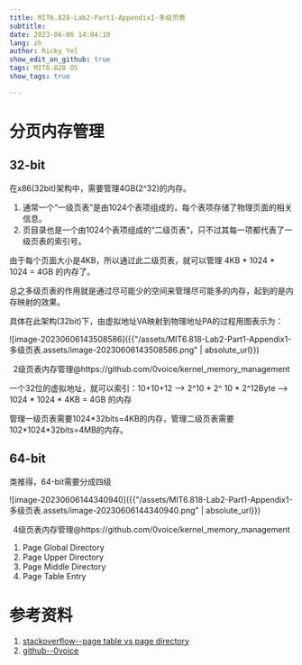 ```yaml
---
title: MIT6.828-Lab2-Part1-Appendix1-多级页表
subtitle: 
date: 2023-06-06 14:04:10
lang: zh
author: Ricky Yel
show_edit_on_github: true
tags: MIT6.828 OS
show_tags: true

---
```


<!--more-->

# 分页内存管理

## 32-bit

在x86(32bit)架构中，需要管理4GB(2^32)的内存。

1. 通常一个“一级页表”是由1024个表项组成的，每个表项存储了物理页面的相关信息。
2. 页目录也是一个由1024个表项组成的“二级页表”，只不过其每一项都代表了一级页表的索引号。

由于每个页面大小是4KB，所以通过此二级页表，就可以管理 4KB \* 1024 \* 1024 = 4GB 的内存了。

总之多级页表的作用就是通过尽可能少的空间来管理尽可能多的内存，起到的是内存映射的效果。

具体在此架构(32bit)下，由虚拟地址VA映射到物理地址PA的过程用图表示为：

![image-20230606143508586]({{"/assets/MIT6.818-Lab2-Part1-Appendix1-多级页表.assets/image-20230606143508586.png" | absolute_url}})

<center>2级页表内存管理@https://github.com/0voice/kernel_memory_management</center>

一个32位的虚拟地址，就可以索引：10+10+12 --> 2^10 \* 2^ 10 \* 2^12Byte --> 1024 \* 1024 \* 4KB = 4GB 的内存

管理一级页表需要1024\*32bits=4KB的内存，管理二级页表需要 102\*1024\*32bits=4MB的内存。

## 64-bit

类推得，64-bit需要分成四级

![image-20230606144340940]({{"/assets/MIT6.818-Lab2-Part1-Appendix1-多级页表.assets/image-20230606144340940.png" | absolute_url}})

<center>4级页表内存管理@https://github.com/0voice/kernel_memory_management</center>

1. Page Global Directory
2. Page Upper Directory
3. Page Middle Directory
4. Page Table Entry

# 参考资料

1. [stackoverflow--page table vs page directory](https://stackoverflow.com/questions/29945171/difference-between-page-table-and-page-directory)
2. [github--0voice](https://github.com/0voice/kernel_memory_management/blob/main/✍%20文章/一文带你了解，虚拟内存、内存分页、分段、段页式内存管理.md)

